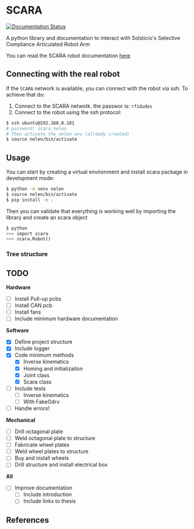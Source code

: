 # SCARA
[![Documentation Status](https://readthedocs.org/projects/scara-robot/badge/?version=latest)](https://scara-robot.readthedocs.io/en/latest/?badge=latest)

A python library and documentation to interact with Solsticio's Selective 
Compliance Articulated Robot Arm

You can read the SCARA robot documentation [here](https://scara-robot.readthedocs.io/en/latest/)

## Connecting with the real robot

If the `SCARA` network is available, you can connect with 
the robot via ssh. To achieve that do:
1. Connect to the SCARA netwotk. the passwor is: `rfidudes`
2. Connect to the robot using the ssh protocol:
``` bash
$ ssh ubuntu@192.168.0.101 
# password: scara_nelen
# Then activate the nelen env (already created)
$ source nelen/bin/activate
```

## Usage

You can start by creating a virtual environment and install scara package 
in development mode:

```bash
$ python -m venv nelen
$ source nelen/bin/activate
$ pip install -e .
```

Then you can validate that everything is working well by importing the library 
and create an scara object

``` bash
$ python 
>>> import scara
>>> scara.Robot()
```

### Tree structure


## TODO



**Hardware**
- [ ] Install Pull-up pcbs
- [ ] Install CAN pcb 
- [ ] Install fans
- [ ] Include minimum hardware documentation 

**Software**
- [X] Define project structure
- [X] Include logger 
- [X] Code minimum methods
  * [X] Inverse kinematics
  * [X] Homing and initializaiton
  * [X] Joint class 
  * [X] Scara class
- [ ] Include tests
  * [ ] Inverse kinematics
  * [ ] With FakeOdrv
- [ ] Handle errors!

**Mechanical** 
- [ ] Drill octagonal plate
- [ ] Weld octagonal plate to structure
- [ ] Fabricate wheel plates 
- [ ] Weld wheel plates to structure
- [ ] Buy and install wheels 
- [ ] Drill structure and install electrical box

**All**
- [ ] Improve documentation
  * [ ] Include introduction
  * [ ] Include links to thesis

## References
